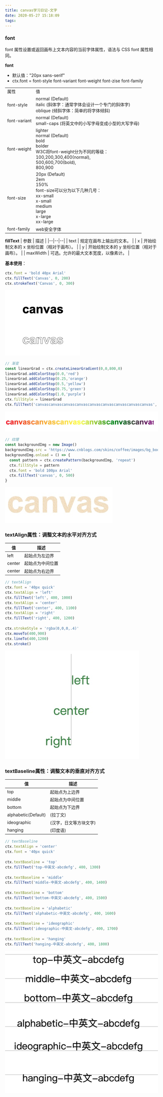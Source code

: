 ```yaml
---
title: canvas学习日记-文字
date: 2020-05-27 15:18:09
tags:
---
```

### font
font 属性设置或返回画布上文本内容的当前字体属性，语法与 CSS font 属性相同。

**font**
- 默认值："20px sans-serif"
- ctx.font = font-style font-variant font-weight font-zise font-family


<table>
<tr>
    <td>属性</td>
    <td>值</td>
</tr>
<tr>
    <td>font-style</td>
    <td>
    normal (Default) <br>
    italic (斜体字：通常字体会设计一个专门的斜体字) <br>
    oblique (倾斜字体：简单的将字体倾斜)
    </td>
</tr>
<tr>
    <td>font-variant</td>
    <td>
    normal (Default) <br>
    small-caps (将英文中的小写字母变成小型的大写字母) <br>
    </td>
</tr>
<tr>
    <td>font-weight</td>
    <td>
    lighter <br>
    normal (Default) <br>
    bold<br>
    bolder<br>
    W3C将font-weight分为不同的等级：<br>
    100,200,300,400(normal),<br>
    500,600,700(bold),<br>
    800,900
    </td>
</tr>
<tr>
    <td>font-size</td>
    <td>
    20px (Default) <br>
    2em<br>
    150%<br>
    font-size可以分为以下几种几号：<br>
    xx-small<br>
    x-small<br>
    medium<br>
    large<br>
    x-large<br>
    xx-large<br>
    </td>
</tr>
<tr>
    <td>font-family</td>
    <td>
    web安全字体
    </td>
</tr>
</table>

**fillText**
| 参数 | 描述 |
|--|--|--|
| text | 规定在画布上输出的文本。 |
| x | 开始绘制文本的 x 坐标位置（相对于画布）。 |
| y | 开始绘制文本的 y 坐标位置（相对于画布）。 |
| maxWidth | 可选。允许的最大文本宽度，以像素计。 |

**基本使用**：
```js
ctx.font = 'bold 40px Arial'
ctx.fillText('Canvas', 0, 200)
ctx.strokeText('Canvas', 0, 300)
```
![image](canvas学习日记-文字/img1.jpg)

```js
// 渐变
const linearGrad = ctx.createLinearGradient(0,0,800,0)
linearGrad.addColorStop(0.0,'red')
linearGrad.addColorStop(0.25,'orange')
linearGrad.addColorStop(0.5,'yellow')
linearGrad.addColorStop(0.75,'green')
linearGrad.addColorStop(1.0,'purple')
ctx.fillStyle = linearGrad
ctx.fillText('canvascanvascanvascanvascanvascanvascanvascanvascanvas', 0, 400)
```
![image](canvas学习日记-文字/img2.jpg)

```js
// 纹理
const backgroundImg = new Image()
backgroundImg.src = 'https://www.cnblogs.com/skins/coffee/images/bg_body.gif'
backgroundImg.onload = () => {
  const pattern = ctx.createPattern(backgroundImg, 'repeat')
  ctx.fillStyle = pattern
  ctx.font = 'bold 100px Arial'
  ctx.fillText('canvas', 0, 500)
}
```
![image](canvas学习日记-文字/img3.jpg)

### textAlign属性：调整文本的水平对齐方式
| 值 | 描述| 
|--|--|
| left| 起始点为左边界|
| center| 起始点为中间位置|
| center| 起始点为右边界|

```js
// textAlign
ctx.font = '40px quick'
ctx.textAlign = 'left'
ctx.fillText('left', 400, 1000)
ctx.textAlign = 'center'
ctx.fillText('center', 400, 1100)
ctx.textAlign = 'right'
ctx.fillText('right', 400, 1200)

ctx.strokeStyle = 'rgba(0,0,0,.4)'
ctx.moveTo(400,900)
ctx.lineTo(400,1200)
ctx.stroke()
```
![image](canvas学习日记-文字/img4.jpg)

### textBaseline属性：调整文本的垂直对齐方式

| 值 | 描述| 
|--|--|
| top| 起始点为上边界|
| middle| 起始点为中间位置|
| bottom| 起始点为下边界|
| alphabetic(Default)| (拉丁文)|
| ideographic | (汉字，日文等方块文字) |
| hanging | (印度语)|

```js
// textBaseline
ctx.textAlign = 'center'
ctx.font = '40px quick'

ctx.textBaseline = 'top'
ctx.fillText('top-中英文-abcdefg', 400, 1300)

ctx.textBaseline = 'middle'
ctx.fillText('middle-中英文-abcdefg', 400, 1400)

ctx.textBaseline = 'bottom'
ctx.fillText('bottom-中英文-abcdefg', 400, 1500)

ctx.textBaseline = 'alphabetic'
ctx.fillText('alphabetic-中英文-abcdefg', 400, 1600)

ctx.textBaseline = 'ideographic'
ctx.fillText('ideographic-中英文-abcdefg', 400, 1700)

ctx.textBaseline = 'hanging'
ctx.fillText('hanging-中英文-abcdefg', 400, 1800)
```
![image](canvas学习日记-文字/img5.jpg)


